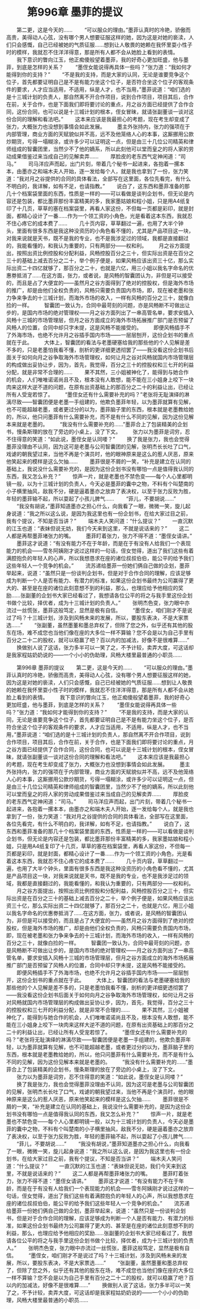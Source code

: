 # 　　第996章 墨菲的提议
　　第二更，这是今天的……
　　“可以服众的理由。”墨菲认真时的冷艳，骄傲而高贵，美得动人心弦，没有哪个男人想要征服这样的她，因为这是对她的亵渎，人们只会感慨，自己已经被她的气质征服……想到让人敬畏的她赖在我怀里耍小性子时的模样，我就忍不住洋洋得意，那是所有人都不会从她脸上看到的表情。
　　我下意识的瞥向江玉，他正痴傻般望着墨菲，我的好奇心更加旺盛，他与墨菲，到底是怎样的关系？
　　“墨侄女能说得再具体一些吗？”张力道：“我如何才能得到你的支持？”
　　“不是我的支持，而是大家的认同，无论是谁要竞争这个位子，首先都要证明自己是不是有能力坐这个位子，是否符合坐这个位子的客观条件的要求，人才应当适用，不适用，纵是人才，也不当用，”墨菲说道：“咱们选的是十三城计划的负责人，那自然离不开合作项目，说到合作项目，项目其后，合作在前，关于合作，也是下面我们即将要讨论的重点，月之谷方面已经提供了合作合同，这份合同，也可以说是十三城计划的根本，侄女冒昧，就请张副董谈一谈对这份合同的理解和看法吧。”
　　这本来应该是我最担心的考题，现在考生却变成了张力，大概张力也没想到事情会如此发展。
　　墨主外张持内，张力的强项在于内部管理，商业方面的天赋貌似并不高，远不及他笼络人心的本事，这厮挪用公款炒期货，亏得一塌糊涂，或许多少可以证明这一点，但是由三十几位公司精英和律师组成的智囊团里，当然少不了他的嫡系，所以此刻他可以堂而皇之的将人家的劳动成果借鉴过来当成自己的见解卖弄……
　　厚脸皮的老东西气定神闲道：“司马。”
　　司马洋应声而起，出门片刻，带着几个秘书一起进来，各抱着一摞本本，由墨亦之和端木夫人开始，逐一发给每个人，就是我也拿到了一份，张力笑道：“我对月之谷提供的合同的具体看法，全部写在这里面，各位先看完，有什么不明白的，我详解，如有不足，也请指教。”
　　说白了，这东西和墨菲准备的那几十个档案袋里面的东西，性质是一样的——可以看做是谈判企划书，但无论是内容还是包装，都比墨菲那份丰富精美的多，我家墨姑娘和程小姐，只是用A4纸复印了十几页，草草的塞在档案袋里，再看人家这份，不但每一页都是彩印，就是封面，都精心设计了一番……作为一个领工资的小角色，光是看着这本东西，我就忍不住心疼它的成本费了……
　　几十页内容，草草翻过一遍，也用了大半个钟头，里面有很多东西是我这种没资历的小角色看不懂的，尤其是产品项目这一块，对我来说就是天书，既不是我的专业，也不是我涉足过的领域，我都是直接翻过的，我能看懂的，和我认为重要的，只有两部分——权和利。
　　月之谷方面提出，按照出资比例控股和分配利益，风畅控股百分之三十，但实际出资是在百分之三十的基础上减去百分之二十，举个例子便是，如果风畅应该出资三十亿，那么实际出资二十四亿就够了，那百分之二十，也就是六亿，用三小姐以我名字命名的优惠劵抵消了……在这方面，张力，或者说，是风畅的智囊团认为，非但是可以接受的，而且是占了大便宜的——虽然月之谷方面得到了绝对的控股权，但是海外市场的推广，却是由他们全权负责的，风畅只需要负责国内市场，即，现在被老墨和张力争来争去的十三城计划，而海外市场的收入，一样有风畅的百分之三十，就像白捡的一样。
　　智囊团一致认为，合同中最苛刻的问题，亦是风畅断不可做出让步的，是国内市场的绝对管理权——月之谷方面列出了一串高管名单，要求安插入风畅十三城的市场管理层，但月之谷方面成立的海外市场拓展推广部门是否预留了风畅人的位置，合同中却只字未提，这是风畅不能接受的。
　　即便风畅插手不了外海市场，也绝不允许月之谷插手国内市场——一层层刨开，这份企划书的重点就在于此。
　　大体上，智囊团的看法与老墨硬塞给我的那些他的个人见解是差不多的，只是老墨怕我看不懂，剖析的更详细更透彻罢了——我没看这份企划书后面关于如何向月之谷争取海外市场管理权，如何让月之谷对风畅就国内市场管理层的构成做出妥协让步，因为，首先，我觉得，百分之三十的控股权和三七开的利益分配，就是非常不合理的……
　　果不其然，三小姐被神化了，能得到与她合作的机会，人们唯唯诺诺尚且不及，根本没有人敢想，能不能在三小姐身上咬下一块肉来这样大逆不道的问题，在原有出资基础上的那百分之二十的利益让出，已经让所有人受宠若惊了。
　　“墨侄女还有什么需要补充的吗？”老张将无耻演绎的淋漓尽致——智囊团便是老墨一手组建的，他欺负墨菲年轻，以为墨菲就算有见解，也不可能超越老墨，或者更过分的以为，墨菲脑子里的东西，根本就是老墨教给她的，所以，他只问墨菲有什么需要补充，而不是有什么不同的见解，因为这份见解本来就是老墨的。
　　“我没有什么需要补充的……”墨菲合上了包装精美的企划书，慢条斯理的放在了旁边的小桌上，没了下文。
　　张力以为墨菲是词穷，忍不住得意的笑道：“如此说，墨侄女是认同喽？”
　　换了我是张力，我也会觉得墨菲没理由不认同，因为这可是老墨与公司智囊团的见解，张明杰长长吐了口气，戏谑的朝我望过来，当他不再是个演员时，他的眼神原来是这么的惹人厌恶，原来他笑起来的模样是这么欠抽……
　　墨菲很是不屑的一笑，“补充是建立在认同的基础上，我说没什么需要补充的，是因为这份企划书没有哪怕一点是值得我认同的东西，我又怎么补充？”
　　惊声一片，就是老墨也不禁色变——每个人心里都明镜一般，以为十三城计划的负责人，今天必是墨菲的囊中之物，不料有个叫楚南的小子横里抽风，敌我不分，硬是逼着墨亦之放弃了表决权，以至于张力反败为胜，年轻的墨菲输不起，所以耍起了小孩儿脾气……
　　“菲儿，不要胡说……”
　　“我没有胡说，”墨菲知道墨亦之担心什么，向我看了一眼，微微一笑，旋儿起身说道：“我之所以这么说，是因为我这里也有一份企划书，在给大家过目之前，我有个提议，不知是否当讲？”
　　端木夫人笑问道：“什么提议？”
　　一直沉默的江玉也道：“表妹但说无妨，我们今天来到这里，不就是说话来的？”
　　这二人都是再帮墨菲堵张力的嘴。
　　墨菲盯着张力，张力不得不道：“墨侄女请讲。”
　　墨菲这才说道：“有没有能力不在于年龄，而是在于有没有人给我们一个表现能力的机会——雪冬阿姨刚才说过这样的一句话，侄女觉得，道出了我们这些有着满腔抱负的年轻人的心声，所以我想恳求在座的诸位叔叔伯伯，能公平的给予我们这些年轻人一个竞争的机会。”
　　流苏递给墨菲一份她们俩自己做的企划，墨菲举起来，说道：“虽然只是一份谈判企划书，但是对于合作合同的理解，应该足够成为判断一个人是否有能力、有潜力的标准，如果这份企划书最终为公司赢得了更大的、甚至是在座的诸位此刻意想不到的利益，那么，也理应给予他相应的奖励……张副董的企划书大家已经看过了，我想请各位公平的将之与我手里这份企划书做个比较，择优者，成为十三城计划的负责人。”
　　张明杰色变，张力眼中亦流过一丝慌张，墨菲这般笃定，显然是极有自信。
　　“墨侄女，咱们刚才不是说过了吗？十三城计划，涉及到风畅未来的发展，所以，要股东表决，不是大家票选……”
　　“张副董，虽然墨董和墨总弃权了，但除了您之外，似乎还有其他的股东在场，难不成您也当他们像在座的大多位一样不算输？您不会是以为自己手里有百分之二十二的股权，就可以稳赢了吧？百以内的加减法，好像不是很难算……”
　　换做别人说了这话，张力多半可以一笑了之，不予计较，卖弄大度，可这话却是我家程姑奶奶说的——一个小小的伪助理，风畅大楼里最普通的小职员……

　　第996章 墨菲的提议
　　第二更，这是今天的……
　　“可以服众的理由。”墨菲认真时的冷艳，骄傲而高贵，美得动人心弦，没有哪个男人想要征服这样的她，因为这是对她的亵渎，人们只会感慨，自己已经被她的气质征服……想到让人敬畏的她赖在我怀里耍小性子时的模样，我就忍不住洋洋得意，那是所有人都不会从她脸上看到的表情。
　　我下意识的瞥向江玉，他正痴傻般望着墨菲，我的好奇心更加旺盛，他与墨菲，到底是怎样的关系？
　　“墨侄女能说得再具体一些吗？”张力道：“我如何才能得到你的支持？”
　　“不是我的支持，而是大家的认同，无论是谁要竞争这个位子，首先都要证明自己是不是有能力坐这个位子，是否符合坐这个位子的客观条件的要求，人才应当适用，不适用，纵是人才，也不当用，”墨菲说道：“咱们选的是十三城计划的负责人，那自然离不开合作项目，说到合作项目，项目其后，合作在前，关于合作，也是下面我们即将要讨论的重点，月之谷方面已经提供了合作合同，这份合同，也可以说是十三城计划的根本，侄女冒昧，就请张副董谈一谈对这份合同的理解和看法吧。”
　　这本来应该是我最担心的考题，现在考生却变成了张力，大概张力也没想到事情会如此发展。
　　墨主外张持内，张力的强项在于内部管理，商业方面的天赋貌似并不高，远不及他笼络人心的本事，这厮挪用公款炒期货，亏得一塌糊涂，或许多少可以证明这一点，但是由三十几位公司精英和律师组成的智囊团里，当然少不了他的嫡系，所以此刻他可以堂而皇之的将人家的劳动成果借鉴过来当成自己的见解卖弄……
　　厚脸皮的老东西气定神闲道：“司马。”
　　司马洋应声而起，出门片刻，带着几个秘书一起进来，各抱着一摞本本，由墨亦之和端木夫人开始，逐一发给每个人，就是我也拿到了一份，张力笑道：“我对月之谷提供的合同的具体看法，全部写在这里面，各位先看完，有什么不明白的，我详解，如有不足，也请指教。”
　　说白了，这东西和墨菲准备的那几十个档案袋里面的东西，性质是一样的——可以看做是谈判企划书，但无论是内容还是包装，都比墨菲那份丰富精美的多，我家墨姑娘和程小姐，只是用A4纸复印了十几页，草草的塞在档案袋里，再看人家这份，不但每一页都是彩印，就是封面，都精心设计了一番……作为一个领工资的小角色，光是看着这本东西，我就忍不住心疼它的成本费了……
　　几十页内容，草草翻过一遍，也用了大半个钟头，里面有很多东西是我这种没资历的小角色看不懂的，尤其是产品项目这一块，对我来说就是天书，既不是我的专业，也不是我涉足过的领域，我都是直接翻过的，我能看懂的，和我认为重要的，只有两部分——权和利。
　　月之谷方面提出，按照出资比例控股和分配利益，风畅控股百分之三十，但实际出资是在百分之三十的基础上减去百分之二十，举个例子便是，如果风畅应该出资三十亿，那么实际出资二十四亿就够了，那百分之二十，也就是六亿，用三小姐以我名字命名的优惠劵抵消了……在这方面，张力，或者说，是风畅的智囊团认为，非但是可以接受的，而且是占了大便宜的——虽然月之谷方面得到了绝对的控股权，但是海外市场的推广，却是由他们全权负责的，风畅只需要负责国内市场，即，现在被老墨和张力争来争去的十三城计划，而海外市场的收入，一样有风畅的百分之三十，就像白捡的一样。
　　智囊团一致认为，合同中最苛刻的问题，亦是风畅断不可做出让步的，是国内市场的绝对管理权——月之谷方面列出了一串高管名单，要求安插入风畅十三城的市场管理层，但月之谷方面成立的海外市场拓展推广部门是否预留了风畅人的位置，合同中却只字未提，这是风畅不能接受的。
　　即便风畅插手不了外海市场，也绝不允许月之谷插手国内市场——一层层刨开，这份企划书的重点就在于此。
　　大体上，智囊团的看法与老墨硬塞给我的那些他的个人见解是差不多的，只是老墨怕我看不懂，剖析的更详细更透彻罢了——我没看这份企划书后面关于如何向月之谷争取海外市场管理权，如何让月之谷对风畅就国内市场管理层的构成做出妥协让步，因为，首先，我觉得，百分之三十的控股权和三七开的利益分配，就是非常不合理的……
　　果不其然，三小姐被神化了，能得到与她合作的机会，人们唯唯诺诺尚且不及，根本没有人敢想，能不能在三小姐身上咬下一块肉来这样大逆不道的问题，在原有出资基础上的那百分之二十的利益让出，已经让所有人受宠若惊了。
　　“墨侄女还有什么需要补充的吗？”老张将无耻演绎的淋漓尽致——智囊团便是老墨一手组建的，他欺负墨菲年轻，以为墨菲就算有见解，也不可能超越老墨，或者更过分的以为，墨菲脑子里的东西，根本就是老墨教给她的，所以，他只问墨菲有什么需要补充，而不是有什么不同的见解，因为这份见解本来就是老墨的。
　　“我没有什么需要补充的……”墨菲合上了包装精美的企划书，慢条斯理的放在了旁边的小桌上，没了下文。
　　张力以为墨菲是词穷，忍不住得意的笑道：“如此说，墨侄女是认同喽？”
　　换了我是张力，我也会觉得墨菲没理由不认同，因为这可是老墨与公司智囊团的见解，张明杰长长吐了口气，戏谑的朝我望过来，当他不再是个演员时，他的眼神原来是这么的惹人厌恶，原来他笑起来的模样是这么欠抽……
　　墨菲很是不屑的一笑，“补充是建立在认同的基础上，我说没什么需要补充的，是因为这份企划书没有哪怕一点是值得我认同的东西，我又怎么补充？”
　　惊声一片，就是老墨也不禁色变——每个人心里都明镜一般，以为十三城计划的负责人，今天必是墨菲的囊中之物，不料有个叫楚南的小子横里抽风，敌我不分，硬是逼着墨亦之放弃了表决权，以至于张力反败为胜，年轻的墨菲输不起，所以耍起了小孩儿脾气……
　　“菲儿，不要胡说……”
　　“我没有胡说，”墨菲知道墨亦之担心什么，向我看了一眼，微微一笑，旋儿起身说道：“我之所以这么说，是因为我这里也有一份企划书，在给大家过目之前，我有个提议，不知是否当讲？”
　　端木夫人笑问道：“什么提议？”
　　一直沉默的江玉也道：“表妹但说无妨，我们今天来到这里，不就是说话来的？”
　　这二人都是再帮墨菲堵张力的嘴。
　　墨菲盯着张力，张力不得不道：“墨侄女请讲。”
　　墨菲这才说道：“有没有能力不在于年龄，而是在于有没有人给我们一个表现能力的机会——雪冬阿姨刚才说过这样的一句话，侄女觉得，道出了我们这些有着满腔抱负的年轻人的心声，所以我想恳求在座的诸位叔叔伯伯，能公平的给予我们这些年轻人一个竞争的机会。”
　　流苏递给墨菲一份她们俩自己做的企划，墨菲举起来，说道：“虽然只是一份谈判企划书，但是对于合作合同的理解，应该足够成为判断一个人是否有能力、有潜力的标准，如果这份企划书最终为公司赢得了更大的、甚至是在座的诸位此刻意想不到的利益，那么，也理应给予他相应的奖励……张副董的企划书大家已经看过了，我想请各位公平的将之与我手里这份企划书做个比较，择优者，成为十三城计划的负责人。”
　　张明杰色变，张力眼中亦流过一丝慌张，墨菲这般笃定，显然是极有自信。
　　“墨侄女，咱们刚才不是说过了吗？十三城计划，涉及到风畅未来的发展，所以，要股东表决，不是大家票选……”
　　“张副董，虽然墨董和墨总弃权了，但除了您之外，似乎还有其他的股东在场，难不成您也当他们像在座的大多位一样不算输？您不会是以为自己手里有百分之二十二的股权，就可以稳赢了吧？百以内的加减法，好像不是很难算……”
　　换做别人说了这话，张力多半可以一笑了之，不予计较，卖弄大度，可这话却是我家程姑奶奶说的——一个小小的伪助理，风畅大楼里最普通的小职员……
